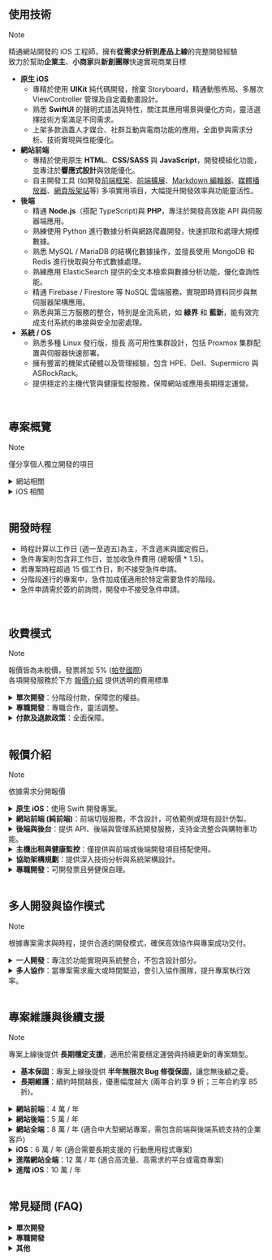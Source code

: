 ## 使用技術
> [!NOTE]
> 精通網站開發的 iOS 工程師，擁有**從需求分析到產品上線**的完整開發經驗<br>
> 致力於幫助**企業主**、**小商家**與**新創團隊**快速實現商業目標

- **原生 iOS**<br>
    - 專精於使用 **UIKit** 純代碼開發，捨棄 Storyboard，精通動態佈局、多層次 ViewController 管理及自定義動畫設計。
    - 熟悉 **SwiftUI** 的聲明式語法與特性，關注其應用場景與優化方向，靈活選擇技術方案滿足不同需求。
    - 上架多款涵蓋人才媒合、社群互動與電商功能的應用，全面參與需求分析、技術實現與性能優化。
- **網站前端**<br>
    - 專精於使用原生 **HTML**、**CSS/SASS** 與 **JavaScript**，開發模組化功能，並專注於**響應式設計**與效能優化。
    - 自主開發工具 (如開發[前端框架](https://pardn.ltd/QuickUI)、[前端擴展](https://pardn.ltd/RenderJS)、[Markdown 編輯器](https://pardn.ltd/NanoMD)、[媒體播放器](https://pardn.ltd/FlexPlyr)、[網頁版架站](https://pardn.ltd/website-builder)等) 多項實用項目，大幅提升開發效率與功能靈活性。
- **後端**<br>
    - 精通 **Node.js**（搭配 TypeScript)與 **PHP**，專注於開發高效能 API 與伺服器端應用。
    - 熟練使用 Python 進行數據分析與網路爬蟲開發，快速抓取和處理大規模數據。
    - 熟悉 MySQL / MariaDB 的結構化數據操作，並擅長使用 MongoDB 和 Redis 進行快取與分布式數據處理。
    - 熟練應用 ElasticSearch 提供的全文本檢索與數據分析功能，優化查詢性能。
    - 精通 Firebase / Firestore 等 NoSQL 雲端服務，實現即時資料同步與無伺服器架構應用。
    - 熟悉與第三方服務的整合，特別是金流系統，如 **綠界** 和 **藍新**，能有效完成支付系統的串接與安全加密處理。
- **系統 / OS**
    - 熟悉多種 Linux 發行版，擅長 高可用性集群設計，包括 Proxmox 集群配置與伺服器快速部署。
    - 擁有豐富的機架式硬體以及管理經驗，包含 HPE、Dell、Supermicro 與 ASRockRack。
    - 提供穩定的主機代管與健康監控服務，保障網站或應用長期穩定運營。

<br>

## 專案概覽
> [!NOTE]
> 僅分享個人獨立開發的項目

<details>
<summary>網站相關</summary>

| 名稱 | 類型 |
| :- | :- |
| [QuickUI<br>輕量化網站前端框架](https://pardn.ltd/QuickUI) | JavaScript 函式庫 | 
| [NanoMD<br>模組化 MD 編輯器](https://pardn.ltd/NanoMD) | JavaScript 函式庫 |
| [FlexPlyr<br>多風格播放器](https://pardn.ltd/FlexPlyr) | JavaScript 函式庫 |
| [RenderJS<br>前端渲染工具](https://github.com/RenderJS) | JavaScript 函式庫 |
| [QuickComments<br>AI生成附註](https://marketplace.visualstudio.com/items?itemName=pardnchiu.quickcomments) | 
| [Pokemon Quest<br>寶可夢探險圖鑑](https://pardn.ltd/css-pokemon-quest) | CSS / SASS |
| [Website Builder<br>網頁版架站工具](https://padn.ltd/website-builder) | 網站前端 |
| [Web Template<br>純前端範例合輯](https://pardn.ltd/web-template) | 網站前端 |
| [Pane Desk<br>窗口管理](https://pardn.ltd/pane-desk) | 網站前端 |
| [PDPHP Async<br>依賴排序的非同步任務](https://github.com/pardnchiu/PDPHP-Async) | PHP 函式庫 |
| [PHP Blog<br>部落格範例](https://github.com/pardnchiu/php-blog) | 網站全端 |
| [JOBALL 找專家](https://joball.tw) | 媒合平台 |

</details>

<details>
<summary>iOS 相關</summary>
<br> 
    
| 名稱 | 類型 |
| :- | :- |
| [UI Reality<br>UI 設計實現合輯](https://github.com/pardnchiu/swift-UI-reality) | 範例 |
| [Firebase Messaging<br>即時訊息](https://github.com/pardnchiu/ios-firebase-messaging) | 範例 |
| [Moneybook<br>記帳軟體](https://github.com/pardnchiu/ios-moneybook) | 範例 |
| [Sakupin 釘選你的作品](https://joball.tw/photo/eaa32c96f620053cf442ad32258076b93ym) | 未發佈 |
| [JOBALL 接洽](https://appadvice.com/app/joball-e6-8e-a5-e6-b4-bd/1272878907.amp) | 已發布 |
| [NEEDS 開箱](https://appadvice.com/app/e9-96-8b-e7-ae-b1/1460355322.amp) | 已發佈 |

</details>

<br>

## 開發時程

- 時程計算以工作日 (週一至週五)為主，不含週末與國定假日。
- 急件專案則包含非工作日，並加收急件費用 (總報價 * 1.5)。
- 若專案時程超過 15 個工作日，則不接受急件申請。
- 分階段進行的專案中，急件加成僅適用於特定需要急件的階段。
- 急件申請需於簽約前詢問，開發中不接受急件申請。

<br>

## 收費模式

> [!NOTE]
> 報價皆為未稅價，發票將加 5% ([帕登國際](https://findbiz.nat.gov.tw/fts/query/QueryBar/queryInit.do?banNo=24924502))<br>
> 各項開發服務於下方 [報價介紹](#plan) 提供透明的費用標準

<details>
<summary><b>單次開發</b>：分階段付款，保障您的權益。</summary> 
<br>

- **需求確認**<br>
    所有功能與介面需求須於簽約前確認，開發過程不提供邊設計邊開發。
- **需求變更**<br>
    需求變更或新增功能僅於專案完成並支付尾款後另行進行，需重新確認範疇與報價。
- **分階段付款**
    - **簽約：50%**<br>
        支付定金啟動開發。若兩次驗收未達需求 (以功能完成比例或確認範圍為依據)，可協議退款或提前解約。
    - **完成驗收：40%**<br>
        確保所有功能通過驗收並符合簽約需求後支付第二階段款項。
    - **部署上線：10%**<br>
        上線後穩定運行，7日內支付尾款。

</details>

<details>
<summary><b>專職開發</b>：專職合作，靈活調整。</summary> 
<br>

- **同步設計**<br>
    簽約後立即啟動開發，無需等待設計敲定，同步參與設計流程，提供專業建議，提升效率。
- **需求調整**<br>
    功能變更可彈性調整，將評估對時程的影響，並提出調整建議，經雙方確認後執行。
- **付款模式：**
    - **簽約支付**<br>
        簽約時支付當月費用。若首月進度未達承諾，可協議退款或提前解約。
    - **付款週期**
        - **簽約 1-15 日**<br>
            隔月 15 日前支付次月費用。
        - **簽約 16-31 日**<br>
            次月 1 日前支付次月費用。

</details>

<details>
<summary><b>付款及退款政策</b>：全面保障。</summary> 
<br>

- 專案完成後，如合約內功能未達到預期，將提供免費調整，直至符合需求。
- 若調整後仍無法達成合約標準，經雙方確認後將安排部分退款。退款金額將根據未完成的功能比例進行合理計算，以保障您的權益。
    
</details>

<br>

<h2 id="plan">報價介紹</h2>

> [!NOTE]
> 依據需求分開報價

<details>
<summary><b>原生 iOS</b>：使用 Swift 開發專案。</summary> 
<br>

| 類型 | 時間 | 報價 |
| :- | :- | :- |
| 原生 iOS | 至少 20 個工作日 | 7 萬起 |

</details>

<details>
<summary><b>網站前端 (純前端)</b>：前端切版服務，不含設計，可依範例或現有設計仿製。</summary> 
<br>

- **範例**：可於 [LP ARCHIEVE](https://rdlp.jp/lp-archive/search) 或類似網站中搜尋範例，或提供在線網站的網址。
- **RWD**：所有頁面皆為響應式設計，適應各類設備。
- **附加服務**：
    - DNS 設定、網站代管 (可選)。
    - 免費 HTTPS 部署。
    - 贈送一年微型主機 (同專案不重複贈送)。

| 類型 | 時間 | 報價 |
| :- | :- | :- |
| RWD 切版 | 1 個工作日 / 頁 | 3 千起 / 頁 |
| 一頁式網站 | 3 - 5 個工作日 | 1 萬起 |
| 多頁式官網 | 5 - 15 個工作日 | 3 萬起 |
| 電商或社群 | 至少 20 個工作日 | 7 萬起 |

</details> 

<details>
<summary><b>後端與後台</b>：提供 API、後端與管理系統開發服務，支持金流整合與購物車功能。</summary> 
<br>

- **基本後台**：提供標準管理功能，支持資料操作與簡易報表。
- **客製化後台**：按需求設計高階模組 (如角色權限管理、數據分析)。
- **金流整合**：依需求整合第三方金流平台，提供交易記錄、退款處理與安全加密功能。
- **折扣**：前後端同步開發享 5,000 元折扣。 
- **主機**：贈送一年微型主機 (同專案不重複贈送)。
  
| 類型 | 時間 | 報價 |
| :- | :- | :- |
| API 開發 | 1 個工作日 / 項 | 2 千起 / 項 |
| 基本後台 | 至少 5 個工作日 | 2 萬起 |
| 基本後台 (含購物車或單一金流) | 至少 10 個工作日 | 3 萬起 |
| 基本後台 (含購物車與多種金流) | 至少 15 個工作日 | 4 萬起 |
| 客製化後台 | 至少 15 個工作日 | 5 萬起 |
| 客製化後台 (含購物車與多種金流) | 至少 20 個工作日 | 7 萬起 |

</details> 

<details>
<summary><b>主機出租與健康監控</b>：僅提供與前端或後端開發項目搭配使用。</summary> 
<br>

- **快速恢復**：1 小時內系統恢復，減少停機時間。
- **定期備份**：7 天內數據庫備份與 3 天內快照支持，保障數據安全。
- **健康監控**：24 小時健康監控，緊急情況提供 1-2 小時內技術支持，確保穩定運營。
- **技術轉移**：主機到期時協助數據轉移，確保平滑過渡。

| 類型 | 適用 | 報價 | 
| :- | :- | :- |
| 微型款 | 靜態網站 | 1 萬 / 年 (首年免費) |
| 基本款 | 部落格、官網 | 2 萬 / 年 |
| 進階款 | 社群、商城 | 4 萬 / 年 |

</details> 

<details>
<summary><b>協助架構規劃</b>：提供深入技術分析與系統架構設計。</summary> 
<br>

架構規劃與開發不會同時進行。若業主僅需初步架構設計後決定是否開發，可接受階段式合作。  
- **分析與規劃**：釐清業務需求，確定功能模組與系統目標。
- **架構與設計**：根據需求選擇開發框架或工具 (如 Node.js, Laravel)，並提供詳細技術報告。可依需求提供範例報告，讓業主清晰了解。
    - 設計高效的前端與 API 驅動的後端架構，提升系統擴展性與維護性。
    - 規劃資料庫結構，設計分區與索引策略，提升資料存取效率。
    - 制定雲端或本地部署方案，包含負載均衡、CDN、快取策略，優化系統效能。
    - 資料加密、權限管理與驗證機制，保障資料安全。
    - 定期資料備份方案，確保數據安全與可恢復性。
    - 執行系統效能測試，提供瓶頸分析與資源優化建議。
- **優化與擴展**：系統擴展性與長期效能優化策略。

| 類型 | 時間 | 報價 |
| :- | :- | :- |
| 協助架構規劃 | 至少 30 個工作日 | 9 萬起 |

</details> 

<details>
<summary><b>專職開發</b>：可開發票且勞健保自理。</summary> 
<br>

- **合約**：最少 3 個月一簽，最多半年一簽  
- **駐點**：台北、新北  
- 若需求量較少或變動頻繁，可提供更彈性的短期合作模式，具體細節可面議。

| 類型 | 全遠端 | 駐點 |
| :- | :- | :- |
| iOS | 7 萬起 / 月 | 9 萬起 / 月 |
| 純後端 | 7 萬起 / 月 | 9 萬起 / 月 |
| 網站全端 | 9 萬起 / 月 | 11 萬起 / 月 |

</details> 

<br>

## 多人開發與協作模式

> [!NOTE]
> 根據專案需求與時程，提供合適的開發模式，確保高效協作與專案成功交付。

<details>
<summary><b>一人開發</b>：專注於功能實現與系統整合，不包含設計部分。</summary> 
<br>

需客戶提供 UI 設計稿 或 仿製參考對象，作為功能開發的視覺參考。

- iOS 原生開發<br>
  提供針對 iOS 平台的高效能原生功能開發。
- 網站全端開發<br>
  涵蓋前端與後端的功能開發與系統整合。

</details>

<details>
<summary><b>多人協作</b>：當專案需求龐大或時間緊迫，會引入協作團隊，提升專案執行效率。</summary> 
<br>

- 設計需求<br>
  協調專業設計師提供 UI/UX 設計，確保介面美觀實用，提升使用者體驗。
- Android 原生開發<br>
  專業開發人員加入，針對 Android 平台提供高效開發支持。
- 團隊開發加速<br>
  當專案需要同時進行 iOS、Android 與網站全端開發時，組建專業團隊協作，確保高品質交付並按時完成。

</details>

<br>

## 專案維護與後續支援

> [!NOTE]
> 專案上線後提供 **長期穩定支援**，適用於需要穩定運營與持續更新的專案類型。
> - **基本保固**：專案上線後提供 **半年無限次 Bug 修復保固**，讓您無後顧之憂。
> - **長期維護**：續約時間越長，優惠幅度越大 (兩年合約享 9 折；三年合約享 85 折)。

<details>
<summary><b>網站前端</b>：4 萬 / 年</summary> 
<br>

- Bug 修復：不限次數的頁面顯示問題或相容性修正。
- 新增功能：每年最多 3 項 (如按鈕動畫、簡易互動效果)。
- 效能優化：每半年一次 (如壓縮圖片、優化 CSS/JS)。
- 相容性調整：針對主要瀏覽器 (Chrome、Safari、Edge)版本更新進行適配。

</details>

<details>
<summary><b>網站後端</b>：5 萬 / 年</summary> 
<br>

- Bug 修復：不限次數 API 修正與後端邏輯調整。
- 新增功能：每年最多 3 項 (如新增簡單 API 或資料表)。
- 資料庫維護：每季度進行索引優化與冗餘清理。
- 伺服器維護：SSL 憑證續約、安全補丁更新。

</details>

<details>
<summary><b>網站全端</b>：8 萬 / 年 (適合中大型網站專案，需包含前端與後端系統支持的企業客戶)</summary> 
<br>

- Bug 修復：不限次數 (如頁面顯示問題、API 錯誤)。
- 新增功能：每年最多 4 項 (如新增頁面、簡單管理模組)。
- 效能優化：每季度一次全面優化 (前端載入速度、後端運算效率)。
- 安全強化：年度進行一次漏洞檢測與修補，保障數據安全。

</details>

<details>
<summary><b>iOS</b>：6 萬 / 年 (適合需要長期支援的 行動應用程式專案)</summary> 
<br>

- Bug 修復：不限次數 (如應用程式崩潰、功能錯誤)。
- 相容性更新：針對 iOS 新系統版本適配，更新 API 與功能模組。
- 新增功能：每年最多 3 項 (如新增按鈕或簡易列表功能)。
- 性能優化：年度進行啟動速度、資源使用分析與調整。

</details>

<details>
<summary><b>進階網站全端</b>：12 萬 / 年 (適合高流量、高需求的平台或電商專案)</summary> 
<br>

- 新增功能：每年最多 6 項 (如新增購物車模組、會員管理)。
- 安全檢測：每季度一次全面安全檢測，並提供詳細改進報告。
- 專業諮詢：每年進行技術策略會議，提供功能擴展建議與效能優化方案。
- 即時支援：7x24 緊急問題響應，1 小時內開始處理。

</details>

<details>
<summary><b>進階 iOS</b>：10 萬 / 年</summary> 
<br>

- 新增功能：每年最多 6 項 (如新增模組或頁面)。
- 安全檢測：每季度一次全面安全檢測，並提供詳細報告。
- 專業諮詢：年度技術討論與功能擴展建議。

</details>

<br>

## 常見疑問 (FAQ)

<details>
<summary><b>單次開發</b></summary> 
<br>

- **什麼是需求凍結？**<br>
    所有功能與介面需求需在簽約前明確，包括細節設計。簽約後將以確認的需求清單為準，不接受新增或修改。
  
- **如果有功能新增需求如何處理？**<br>
    若有新增需求，將在專案完成並支付尾款後，依據當時的需求緊急性與排程順序安排後續開發。
  
- **單次開發的驗收標準是什麼？**<br>
    驗收以合約中列出的功能與介面需求為標準，確保所有約定內容完全符合。

- **如果需要急件開發，是否可以應對？**<br>
    支持急件專案，但需視專案的當前工作量而定。急件開發需提前溝通並加收總報價 * 1.5 的急件費用。

- **是否支持分期付款？**<br>
    除了明確的分階段付款模式外，如需額外分期方案，需於簽約前協商。針對長期專案，可根據進度安排靈活的付款週期。

- **專案上線後發現重大功能缺失，如何處理？**<br>
    提供一年的無限次 Bug 修復保固。如功能缺失在合約範疇內，將免費補充實現；如屬新需求，需按流程重新評估與報價。

</details>

<details>
<summary><b>專職開發</b></summary> 
<br>

- **參與設計的範圍是什麼？**<br>
    會參與設計流程，針對需求提供專業建議，但不直接處理設計工作。設計最終版本由雙方確認後進行開發。
  
- **功能變更如何處理？**<br>
    功能變更可彈性調整，視影響範圍而定：小幅改動可直接實施，大幅變更需評估影響並協商延長天數和費用。
  
- **開發進度如何承諾？**<br>
    每月進度以里程碑形式約定，驗收標準為提交的功能是否符合當期開發計畫，確保進度可量化。
  
- **簽約接近月底，付款週期如何處理？**<br>
    若簽約接近月底，付款週期將按實際情況調整。例如月底簽約後，次月 1 日前支付次月費用，確保時間與付款一致。

- **專案開發期間的溝通流程是什麼？**<br>
    會在專案開始時確定一位專案負責人，並每週提供一次進度報告 (或根據客戶需求調整)。所有需求變更需經過書面確認，確保開發過程的透明與高效。

</details>

<details>
<summary><b>其他</b></summary> 
<br>

- **資料安全如何保障？**<br>
    採用 SSL/TLS 加密傳輸，所有客戶資料僅用於開發，交付後即刪除。

- **是否提供多語言支持？**<br>
    支持多語言開發，需於專案初期確定語言需求並報價。

- **技術支持是否包含培訓？**<br>
    一般技術支持僅針對系統維護與 Bug 修復。若需要使用培訓或功能演示，可以提供額外的付費服務。

- **Bug 修復是否包括第三方模組或插件的問題？**<br>
    維護服務僅針對開發的核心功能進行修復，若第三方插件問題影響系統，會提供解決建議，但不直接處理。

- **新增功能定義為什麼？**<br>
    新增功能僅限於合約中未包含的簡單功能，例如：新增按鈕、表單驗證、資料欄位，但不包括大型模組 (如電商系統或多語言支持)。

- **是否提供維護支援？**<br>
   專注於開發交付，並提供一年的無限 Bug 修復保固，保障專案完成後的穩定運行。<br>
   若需更新功能，需另行簽署包含新功能新增的保固合約，以確保開發服務的持續支持。
   
- **開發過程中的延遲如何處理？**<br>
   因雙方溝通或外部原因導致的延遲，需按實際情況協商，更新時程並重新確認進度與費用。
   
- **開發完成後的所有權歸誰？**<br>
   開發完成的程式碼與相關文檔將全數交付，所有權完全歸屬於客戶，並提供必要的交接說明。

</details>
